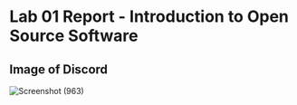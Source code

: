 # Lab 01 Report - Introduction to Open Source Software

## Image of Discord
![Screenshot (963)](https://user-images.githubusercontent.com/44063772/170727058-c6202575-8fd4-4521-a1d7-7b7e078c15ae.png)
